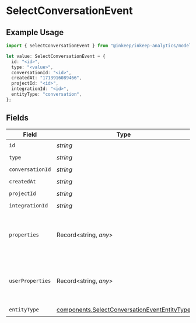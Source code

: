 # SelectConversationEvent

## Example Usage

```typescript
import { SelectConversationEvent } from "@inkeep/inkeep-analytics/models/components";

let value: SelectConversationEvent = {
  id: "<id>",
  type: "<value>",
  conversationId: "<id>",
  createdAt: "1713916089466",
  projectId: "<id>",
  integrationId: "<id>",
  entityType: "conversation",
};
```

## Fields

| Field                                                                                                        | Type                                                                                                         | Required                                                                                                     | Description                                                                                                  |
| ------------------------------------------------------------------------------------------------------------ | ------------------------------------------------------------------------------------------------------------ | ------------------------------------------------------------------------------------------------------------ | ------------------------------------------------------------------------------------------------------------ |
| `id`                                                                                                         | *string*                                                                                                     | :heavy_check_mark:                                                                                           | N/A                                                                                                          |
| `type`                                                                                                       | *string*                                                                                                     | :heavy_check_mark:                                                                                           | N/A                                                                                                          |
| `conversationId`                                                                                             | *string*                                                                                                     | :heavy_check_mark:                                                                                           | N/A                                                                                                          |
| `createdAt`                                                                                                  | *string*                                                                                                     | :heavy_check_mark:                                                                                           | N/A                                                                                                          |
| `projectId`                                                                                                  | *string*                                                                                                     | :heavy_check_mark:                                                                                           | N/A                                                                                                          |
| `integrationId`                                                                                              | *string*                                                                                                     | :heavy_check_mark:                                                                                           | N/A                                                                                                          |
| `properties`                                                                                                 | Record<string, *any*>                                                                                        | :heavy_minus_sign:                                                                                           | A customizable collection of custom properties or attributes.                                                |
| `userProperties`                                                                                             | Record<string, *any*>                                                                                        | :heavy_minus_sign:                                                                                           | A customizable collection of custom properties or attributes.                                                |
| `entityType`                                                                                                 | [components.SelectConversationEventEntityType](../../models/components/selectconversationevententitytype.md) | :heavy_check_mark:                                                                                           | N/A                                                                                                          |